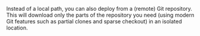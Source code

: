 Instead of a local path, you can also deploy from a (remote) Git repository. This will download only the parts of the repository you need (using modern Git features such as partial clones and sparse checkout) in an isolated location.